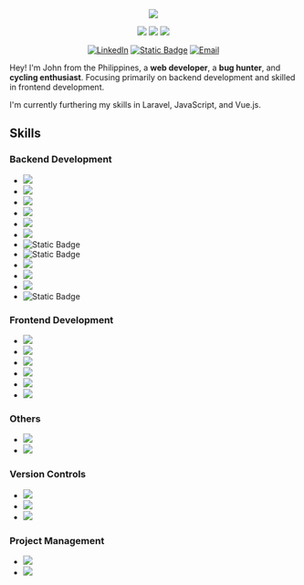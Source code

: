 <div align="center">

![](https://streak-stats.demolab.com?user=johnsese&theme=onedark-duo&border_radius=40&date_format=M%20j%5B%2C%20Y%5D&type=png&hide_current_streak=true)

</div>


<div align="center">

![](https://badges.pufler.dev/gists/johnsese?label=Public%20Gists)
![](https://badges.pufler.dev/repos/johnsese?label=Public%20Repos)
![](https://komarev.com/ghpvc/?username=johnsese&color=brightgreen&label=Profile%20Visits)

</div>


<div align="center">

[![LinkedIn](https://img.shields.io/badge/linkedin-%230077B5.svg?style=for-the-badge&logo=linkedin&logoColor=white)](https://www.linkedin.com/in/sesejohn/)
[![Static Badge](https://img.shields.io/badge/Portfolio-website?style=for-the-badge)](https://www.sesejohn.com)
[![Email](https://img.shields.io/badge/Email-informational?style=for-the-badge&logo=minutemailer&logoColor=white&color=8B89CC
)](mailto:work@sesejohn.com)

</div>


Hey! I'm John from the Philippines, a **web developer**, a **bug hunter**, and **cycling enthusiast**.
Focusing primarily on backend development and skilled in frontend development.

I'm currently furthering my skills in Laravel, JavaScript, and Vue.js.


## Skills


### Backend Development
* ![](https://img.shields.io/badge/Laravel-informational?style=flat&logo=laravel&logoColor=white&label=Code&color=%23FF2D20)
* ![](https://img.shields.io/badge/Lumen-informational?style=flat&logo=lumen&logoColor=white&label=Code&color=%23E74430)
* ![](https://img.shields.io/badge/PHP-informational?style=flat&logo=php&logoColor=white&label=Code&color=%23777BB4)
* ![](https://img.shields.io/badge/MySQL-informational?style=flat&logo=mysql&logoColor=white&label=Code&color=%234479A1)
* ![](https://img.shields.io/badge/MariaDB-informational?style=flat&logo=mariadb&logoColor=white&label=Code&color=%23003545)
* ![](https://img.shields.io/badge/Redis-informational?style=flat&logo=redis&logoColor=white&label=Code&color=%23DC382D)
* ![Static Badge](https://img.shields.io/badge/PhpStorm-informational?style=flat&logo=phpstorm&logoColor=white&label=Code%20Editor&color=%23000000)
* ![Static Badge](https://img.shields.io/badge/VS%20Code-informational?style=flat&logo=codepen&logoColor=white&label=Code%20Editor&color=%2323a9f2)
* ![](https://img.shields.io/badge/Postman-informational?style=flat&logo=postman&logoColor=white&label=Tools&color=%23FF6C37)
* ![](https://img.shields.io/badge/Docker-informational?style=flat&logo=docker&logoColor=white&label=Tools&color=%232496ED)
* ![](https://img.shields.io/badge/VirtualBox-informational?style=flat&logo=virtualbox&logoColor=white&label=Tools&color=%23183A61)
* ![Static Badge](https://img.shields.io/badge/FileZilla-informational?style=flat&logo=filezilla&logoColor=white&label=Tools&color=%23BF0000)






### Frontend Development
* ![](https://img.shields.io/badge/JavasScript-informational?style=flat&logo=javascript&logoColor=white&label=Code&color=%23F7DF1E)
* ![](https://img.shields.io/badge/Vue.js-informational?style=flat&logo=vuedotjs&logoColor=white&label=Code&color=%234FC08D)
* ![](https://img.shields.io/badge/JQuery-informational?style=flat&logo=jquery&logoColor=white&label=Code&color=%230769AD)
* ![](https://img.shields.io/badge/HTML5-informational?style=flat&logo=html5&logoColor=white&label=Code&color=%23E34F26)
* ![](https://img.shields.io/badge/CSS3-informational?style=flat&logo=css3&logoColor=white&label=Code&color=%231572B6)
* ![](https://img.shields.io/badge/Bootstrap-informational?style=flat&logo=bootstrap&logoColor=white&label=Code&color=%237952B3)


### Others
* ![](https://img.shields.io/badge/Chrome_Extensions-informational?style=flat&logo=googlechrome&logoColor=white&label=Code&color=%234285F4)
* ![](https://img.shields.io/badge/Bash%20Scripting-informational?style=flat&logo=gnubash&logoColor=white&label=Code&color=%234EAA25)


### Version Controls
* ![](https://img.shields.io/badge/Git-informational?style=flat&logo=git&logoColor=white&label=Tools&color=%23F05032)
* ![](https://img.shields.io/badge/GitLab-informational?style=flat&logo=gitlab&logoColor=white&label=Tools&color=%23FC6D26)
* ![](https://img.shields.io/badge/GitHub-informational?style=flat&logo=github&logoColor=white&label=Tools&color=%23181717)


### Project Management
* ![](https://img.shields.io/badge/Jira-informational?style=flat&logo=jira&logoColor=white&label=Tools&color=%230052CC)
* ![](https://img.shields.io/badge/Confluence-informational?style=flat&logo=confluence&logoColor=white&label=Tools&color=%23172B4D)


